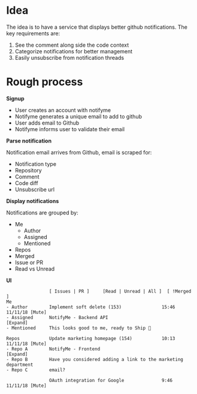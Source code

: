 # Idea

The idea is to have a service that displays better github notifications. The key requirements are: 

1. See the comment along side the code context
1. Categorize notifications for better management
1. Easily unsubscribe from notification threads

# Rough process

**Signup**

- User creates an account with notifyme  
- Notifyme generates a unique email to add to github
- User adds email to Github
- Notifyme informs user to validate their email

**Parse notification**

Notification email arrives from Github, email is scraped for:

- Notification type
- Repository
- Comment
- Code diff
- Unsubscribe url

**Display notifications**

Notifications are grouped by:

- Me
    + Author
    + Assigned
    + Mentioned
- Repos
- Merged
- Issue or PR
- Read vs Unread

**UI** 
```
                [ Issues | PR ]     [Read | Unread | All ]  [ !Merged ]
Me             
- Author        Implement soft delete (153)               15:46 11/11/18 [Mute]
- Assigned      NotifyMe - Backend API                                 [Expand]
- Mentioned     This looks good to me, ready to Ship 🚢            
                
Repos           Update marketing homepage (154)           10:13 11/11/18 [Mute]
- Repo A        NotifyMe - Frontend                                    [Expand]
- Repo B        Have you considered adding a link to the marketing department
- Repo C        email?
    
                OAuth integration for Google              9:46 11/11/18 [Mute] 
```
